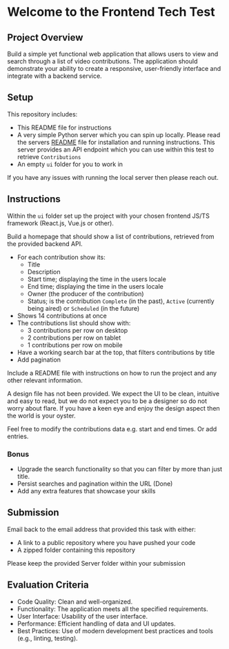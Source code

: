 # Welcome to the Frontend Tech Test

## Project Overview

Build a simple yet functional web application that allows users to view and search through a list of video contributions. The application should demonstrate your ability to create a responsive, user-friendly interface and integrate with a backend service.

## Setup

This repository includes:

- This README file for instructions
- A very simple Python server which you can spin up locally. Please read the servers [README](./server/README.md) file for installation and running instructions. This server provides an API endpoint which you can use within this test to retrieve `Contributions`
- An empty `ui` folder for you to work in

If you have any issues with running the local server then please reach out.

## Instructions

Within the `ui` folder set up the project with your chosen frontend JS/TS framework (React.js, Vue.js or other).

Build a homepage that should show a list of contributions, retrieved from the provided backend API.

- For each contribution show its:
  - Title
  - Description
  - Start time; displaying the time in the users locale
  - End time; displaying the time in the users locale
  - Owner (the producer of the contribution)
  - Status; is the contribution `Complete` (in the past), `Active` (currently being aired) or `Scheduled` (in the future)
- Shows 14 contributions at once
- The contributions list should show with:
  - 3 contributions per row on desktop
  - 2 contributions per row on tablet
  - 1 contributions per row on mobile
- Have a working search bar at the top, that filters contributions by title
- Add pagination

Include a README file with instructions on how to run the project and any other relevant information.

A design file has not been provided. We expect the UI to be clean, intuitive and easy to read, but we do not expect you to be a designer so do not worry about flare. If you have a keen eye and enjoy the design aspect then the world is your oyster.

Feel free to modify the contributions data e.g. start and end times. Or add entries.

### Bonus

- Upgrade the search functionality so that you can filter by more than just title.
- Persist searches and pagination within the URL (Done)
- Add any extra features that showcase your skills

## Submission

Email back to the email address that provided this task with either:

- A link to a public repository where you have pushed your code
- A zipped folder containing this repository

Please keep the provided Server folder within your submission

## Evaluation Criteria

- Code Quality: Clean and well-organized.
- Functionality: The application meets all the specified requirements.
- User Interface: Usability of the user interface.
- Performance: Efficient handling of data and UI updates.
- Best Practices: Use of modern development best practices and tools (e.g., linting, testing).
